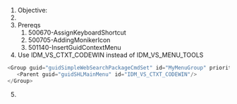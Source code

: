 
1. Objective:
2. 
3. Prereqs
   1. 500670-AssignKeyboardShortcut
   2. 500705-AddingMonikerIcon
   3. 501140-InsertGuidContextMenu
4. Use IDM_VS_CTXT_CODEWIN instead of IDM_VS_MENU_TOOLS
```cs
<Group guid="guidSimpleWebSearchPackageCmdSet" id="MyMenuGroup" priority="0x0600">
   <Parent guid="guidSHLMainMenu" id="IDM_VS_CTXT_CODEWIN"/>
</Group>
```
5. 